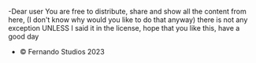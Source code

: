 -Dear user
You are free to distribute, share and show all the content from here,
 (I don't know why would you like to do that anyway) there is not any exception
UNLESS I said it in the license, hope that you like this, have a good day

- © Fernando Studios 2023
